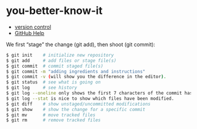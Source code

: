 # you-better-know-it

- [version control](https://coderefinery.org/lessons/)
- [GitHub Help](https://help.github.com/en/github)

We first “stage” the change (git add), then shoot (git commit):
```bash
$ git init    # initialize new repository
$ git add     # add files or stage file(s)
$ git commit  # commit staged file(s)
$ git commit -m "adding ingredients and instructions"
$ git commit -v (will show you the difference in the editor).
$ git status  # see what is going on
$ git log     # see history
$ git log --oneline only shows the first 7 characters of the commit hash and is good to get an overview.
$ git log --stat is nice to show which files have been modified.
$ git diff    # show unstaged/uncommitted modifications
$ git show    # show the change for a specific commit
$ git mv      # move tracked files
$ git rm      # remove tracked files
```

